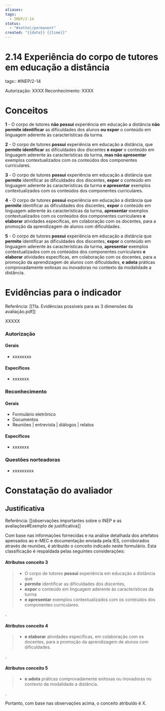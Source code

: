 ```yaml
---
aliases: 
tags:
  - INEP/2-14
status:
  - "#zettel/permanent"
created: "{{date}} {{time}}"
---
```

# 2.14 Experiência do corpo de tutores em educação a distância

tags:: #INEP/2-14

Autorização: XXXX
Reconhecimento: XXXX

# Conceitos

**1** - O corpo de tutores **não possui** experiência em educação a distância **não permite identificar** as dificuldades dos alunos **ou expor** o conteúdo em linguagem aderente às características da turma.

**2** - O corpo de tutores **possui** experiência em educação a distância, que **permite identificar** as dificuldades dos discentes **e expor** o conteúdo em linguagem aderente às características da turma, **mas não apresentar** exemplos contextualizados com os conteúdos dos componentes curriculares.

**3** - O corpo de tutores **possui** experiência em educação a distância que **permite** identificar as dificuldades dos discentes, **expor** o conteúdo em linguagem aderente às características da turma **e apresentar** exemplos contextualizados com os conteúdos dos componentes curriculares.

**4** - O corpo de tutores **possui** experiência em educação a distância que **permite** identificar as dificuldades dos discentes, **expor** o conteúdo em linguagem aderente às características da turma, **apresentar** exemplos contextualizados com os conteúdos dos componentes curriculares **e elaborar** atividades específicas, em colaboração com os docentes, para a promoção da aprendizagem de alunos com dificuldades.

**5** - O corpo de tutores **possui** experiência em educação a distância que **permite** identificar as dificuldades dos discentes, **expor** o conteúdo em linguagem aderente às características da turma, **apresentar** exemplos contextualizados com os conteúdos dos componentes curriculares **e elaborar** atividades específicas, em colaboração com os docentes, para a promoção da aprendizagem de alunos com dificuldades, **e adota** práticas comprovadamente exitosas ou inovadoras no contexto da modalidade a distância.

# Evidências para o indicador

Referência: [[11a. Evidências possíveis para as 3 dimensões da avaliação.pdf]]

XXXXX

### Autorização

#### Gerais

- xxxxxxxx

#### Específicos

- xxxxxxx

### Reconhecimento

#### Gerais

- Formulário eletrônico
- Documentos
- Reuniões | entrevista | diálogos | relatos

#### Específicos

- xxxxxxx

### Questões norteadoras

- xxxxxxxxx

# Constatação do avaliador

## Justificativa

Referência: [[observações importantes sobre o INEP e as avaliações#Exemplo de justificativa]]

Com base nas informações fornecidas e na análise detalhada dos artefatos apensados ao e-MEC e documentação enviada pela IES, corroborados através de reuniões, é atribuído o conceito indicado neste formulário. Esta classificação é respaldada pelas seguintes considerações:

#### Atributos conceito 3

> - O corpo de tutores **possui** experiência em educação a distância que
> - **permite** identificar as dificuldades dos discentes,
> - **expor** o conteúdo em linguagem aderente às características da turma
> - **e apresentar** exemplos contextualizados com os conteúdos dos componentes curriculares.

.

#### Atributos conceito 4

> - **e elaborar** atividades específicas, em colaboração com os docentes, para a promoção da aprendizagem de alunos com dificuldades.

.

#### Atributos conceito 5

> - **e adota** práticas comprovadamente exitosas ou inovadoras no contexto da modalidade a distância.

.

Portanto, com base nas observações acima, o conceito atribuído é X.
